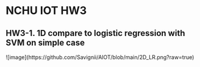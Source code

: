 <h1> NCHU IOT HW3 </h1>

<h2> HW3-1. 1D compare to  logistic regression with SVM on simple case </h2>
![image](https://github.com/Savignii/AIOT/blob/main/2D_LR.png?raw=true)
